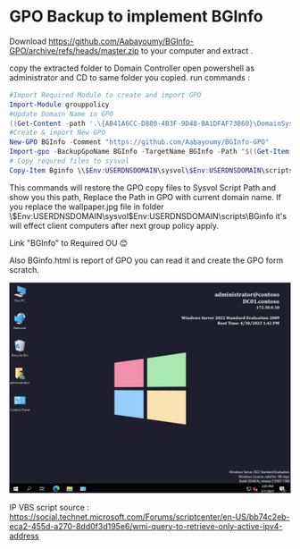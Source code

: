 # GPO Backup to implement BGInfo

Download https://github.com/Aabayoumy/BGInfo-GPO/archive/refs/heads/master.zip to your computer and extract .

copy the extracted folder to Domain Controller
open powershell as administrator and CD to same folder you copied.
run commands :

```powershell
#Import Required Module to create and import GPO
Import-Module grouppolicy
#Update Domain Name in GPO
((Get-Content -path '.\{AB41A6CC-D880-4B3F-9D48-BA1DFAF73860}\DomainSysvol\GPO\Machine\Preferences\Files\Files.xml' -Raw) -replace "CONTOSO.LOCAL", $Env:USERDNSDOMAIN) | Set-Content -Path '.\{8402A0FB-3416-47E2-82EB-6CE835FCA127}\DomainSysvol\GPO\Machine\Preferences\Files\Files.xml'
#Create & import New GPO
New-GPO BGInfo -Comment "https://github.com/Aabayoumy/BGInfo-GPO"
Import-gpo -BackupGpoName BGInfo -TargetName BGInfo -Path "$((Get-Item .).FullName)"
# Copy requred files to sysvol
Copy-Item Bginfo \\$Env:USERDNSDOMAIN\sysvol\$Env:USERDNSDOMAIN\scripts\ -force -Recurse
```

This commands will restore the GPO copy files to Sysvol Script Path and show you this path, Replace the Path in GPO with current domain name.
If you replace the wallpaper.jpg file in folder \\$Env:USERDNSDOMAIN\sysvol\$Env:USERDNSDOMAIN\scripts\BGinfo it's will effect client computers after next group policy apply.

Link "BGInfo" to Required OU 😊

Also BGinfo.html is report of GPO you can read it and create the GPO form scratch.

![Result](Result.png)

IP VBS script source : https://social.technet.microsoft.com/Forums/scriptcenter/en-US/bb74c2eb-eca2-455d-a270-8dd0f3d195e6/wmi-query-to-retrieve-only-active-ipv4-address
